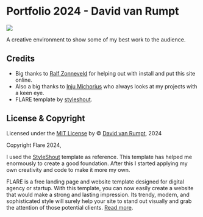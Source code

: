 # Portfolio 2024 - David van Rumpt
![](https://github.com/davidvanr21/portfolio/blob/main/img/github/animatedName_git.gif) 

A creative environment to show some of my best work to the audience.


## Credits
- Big thanks to [Ralf Zonneveld](https://github.com/ralfz123) for helping out with install and put this site online.
- Also a big thanks to [Inju Michorius](https://github.com/InjuMichorius) who always looks at my projects with a keen eye. 
- FLARE template by [styleshout](https://www.styleshout.com/).


## License & Copyright
Licensed under the [MIT License](https://github.com/davidvanr21/functional-programming/blob/main/LICENSE) by © [David van Rumpt](https://github.com/davidvanr21), 2024


Copyright Flare 2024,

I used the [StyleShout](https://styleshout.com/) template as reference. This template has helped me enormously to create a good foundation. After this I started applying my own creativity and code to make it more my own.

FLARE is a free landing page and website template designed for digital agency or startup. With 
this template, you can now easily create a website that would make a strong and lasting impression. 
Its trendy, modern, and sophisticated style will surely help your site to stand out visually and 
grab the attention of those potential clients. [Read more](https://github.com/davidvanr21/portfolio/wiki/FLARE).
